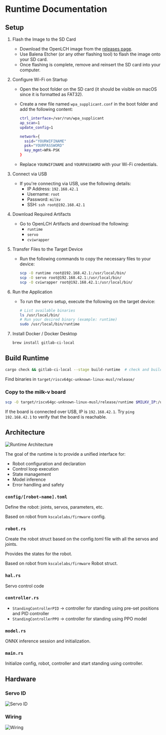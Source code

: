 # Runtime Documentation

## Setup

1. Flash the Image to the SD Card
   - Download the OpenLCH image from the [releases page](https://github.com/Zeroth-Robotics/OpenLCH-buildroot/releases).
   - Use Balena Etcher (or any other flashing tool) to flash the image onto your SD card.
   - Once flashing is complete, remove and reinsert the SD card into your computer.

2. Configure Wi-Fi on Startup
   - Open the boot folder on the SD card (it should be visible on macOS since it is formatted as FAT32).
   - Create a new file named `wpa_supplicant.conf` in the boot folder and add the following content:

     ```bash
     ctrl_interface=/var/run/wpa_supplicant
     ap_scan=1
     update_config=1

     network={
       ssid="YOURWIFINAME"
       psk="YOURPASSWORD"
       key_mgmt=WPA-PSK
     }
     ```
   - Replace `YOURWIFINAME` and `YOURPASSWORD` with your Wi-Fi credentials.

3. Connect via USB
   - If you're connecting via USB, use the following details:
     - IP Address: `192.168.42.1`
     - Username: `root`
     - Password: `milkv`
     - SSH: `ssh root@192.168.42.1`

4. Download Required Artifacts
   - Go to OpenLCH Artifacts and download the following:
     - `runtime`
     - `servo`
     - `cviwrapper`

5. Transfer Files to the Target Device
   - Run the following commands to copy the necessary files to your device:
     ```bash
     scp -O runtime root@192.168.42.1:/usr/local/bin/
     scp -O servo root@192.168.42.1:/usr/local/bin/
     scp -O cviwrapper root@192.168.42.1:/usr/local/bin/
     ```

6. Run the Application
   - To run the servo setup, execute the following on the target device:
     ```bash
     # List available binaries
     ls /usr/local/bin/
     # Run your desired binary (example: runtime)
     sudo /usr/local/bin/runtime
     ```

7. Install Docker / Docker Desktop
   ```bash
   brew install gitlab-ci-local
   ```

## Build Runtime

```bash
cargo check && gitlab-ci-local --stage build-runtime  # check and build
```

Find binaries in `target/riscv64gc-unknown-linux-musl/release/`

### Copy to the milk-v board

```bash
scp -O target/riscv64gc-unknown-linux-musl/release/runtime $MILKV_IP:/usr/local/bin/
```

If the board is connected over USB, IP is `192.168.42.1`. Try `ping 192.168.42.1` to verify that the board is reachable.

## Architecture

<img src="public/runtime.png" alt="Runtime Architecture">

The goal of the runtime is to provide a unified interface for:

- Robot configuration and declaration
- Control loop execution
- State management
- Model inference
- Error handling and safety

### `config/[robot-name].toml`

Define the robot: joints, servos, parameters, etc.

Based on robot from `kscalelabs/firmware` config.

### `robot.rs`

Create the robot struct based on the config.toml file with all the servos and joints.

Provides the states for the robot.

Based on robot from `kscalelabs/firmware` Robot struct.

### `hal.rs`

Servo control code

### `controller.rs`

- `StandingControllerPID` -> controller for standing using pre-set positions and PID controller
- `StandingControllerPPO` -> controller for standing using PPO model

### `model.rs`

ONNX inference session and initialization.

### `main.rs`

Initialize config, robot, controller and start standing using controller.

## Hardware

### Servo ID

![Servo ID](https://github.com/user-attachments/assets/93db0404-bf76-4b4f-9201-665cc868364b)

### Wiring

![Wiring](https://github.com/user-attachments/assets/d1c02231-ae6e-4333-bf7e-74db47416b88)
